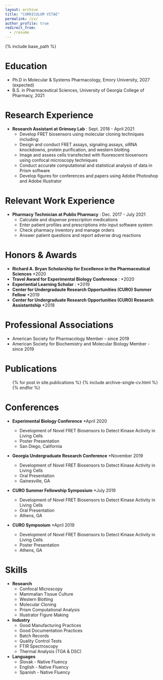 ```yaml
---
layout: archive
title: "CURRICULUM VITAE"
permalink: /cv/
author_profile: true
redirect_from:
  - /resume
---
```


{% include base_path %}


Education
======
* Ph.D in Molecular & Systems Pharmacology, Emory University, 2027 (expected)
* B.S. in Pharmaceutical Sciences, University of Georgia College of Pharmacy, 2021

Research Experience
======
* **Research Assistant at Grimsey Lab** : Sept. 2018 - April 2021 
  * Develop FRET biosensors using molecular cloning techniques including:
  * Design and conduct FRET assays, signaling assays, siRNA knockdowns, protein purification, and western blotting
  * Image and assess cells transfected with fluorescent biosensors using confocal microscopy techniques
  * Conduct accurate computational and statistical analysis of data in Prism software
  * Develop figures for conferences and papers using Adobe Photoshop and Adobe Illustrator

Relevant Work Experience
======
  * **Pharmacy Technician at Publix Pharmacy** : Dec. 2017 - July 2021
     * Calculate and dispense prescription medications
     * Enter patient profiles and prescriptions into input software system
     * Check pharmacy inventory and manage orders
     * Answer patient questions and report adverse drug reactions
  
Honors & Awards
======
* **Richard A. Bryan Scholarship for Excellence in the Pharmaceutical Sciences** *2020
* **Travel Award for Experimental Biology Conference** : *2020
* **Experiential Learning Scholar** : *2019
* **Center for Undergradaute Research Opportunities (CURO) Summer Fellow** *2019
* **Center for Undergraduate Research Opportunities (CURO) Research Assistantship** *2018
 
Professional Associations
======
* American Society for Pharmacology Member - since 2019
* American Society for Biochemistry and Molecular Biology Member - since 2019

Publications
======
  <ul>{% for post in site.publications %}
    {% include archive-single-cv.html %}
  {% endfor %}</ul>
  
Conferences
======
* **Experimental Biology Conference** *April 2020
  * Development of Novel FRET Biosensors to Detect Kinase Activity in Living Cells
  * Poster Presentation
  * San Diego, California

* **Georgia Undergraduate Research Conference** *November 2019
  * Development of Novel FRET Biosensors to Detect Kinase Activity in Living Cells
  * Oral Presentation
  * Gainesville, GA

* **CURO Summer Fellowship Symposium**  *July 2019
  * Development of Novel FRET Biosensors to Detect Kinase Activity in Living Cells
  * Oral Presentation
  * Athens, GA

* **CURO Sympsoium** *April 2019
  * Development of Novel FRET Biosensors to Detect Kinase Activity in Living Cells
  * Poster Presentation
  * Athens, GA
  
Skills
======
* **Research**
  * Confocal Microscopy
  * Mammalian Tissue Culture
  * Western Blotting
  * Molecular Cloning
  * Prism Computational Analysis
  * Illustrator Figure Making
* **Industry**
  * Good Manufacturing Practices
  * Good Documentation Practices
  * Batch Records
  * Quality Control Tests
  * FTIR Spectroscopy
  * Thermal Analysis (TGA & DSC)
* **Languages**
  * Slovak - Native Fluency
  * English - Native Fluency
  * Spanish - Native Fluency
